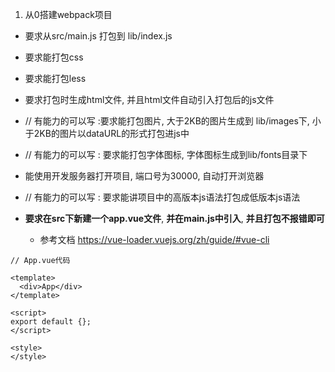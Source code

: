 1.  从0搭建webpack项目

   - 要求从src/main.js  打包到 lib/index.js


   - 要求能打包css
   - 要求能打包less
   - 要求打包时生成html文件, 并且html文件自动引入打包后的js文件
   -  // 有能力的可以写 :要求能打包图片, 大于2KB的图片生成到 lib/images下, 小于2KB的图片以dataURL的形式打包进js中
   - // 有能力的可以写 : 要求能打包字体图标, 字体图标生成到lib/fonts目录下
   - 能使用开发服务器打开项目, 端口号为30000, 自动打开浏览器
   - // 有能力的可以写 : 要求能讲项目中的高版本js语法打包成低版本js语法
   - **要求在src下新建一个app.vue文件**, **并在main.js中引入**, **并且打包不报错即可**
     - 参考文档 https://vue-loader.vuejs.org/zh/guide/#vue-cli



```vue
// App.vue代码

<template>
  <div>App</div>
</template>

<script>
export default {};
</script>

<style>
</style>
```


